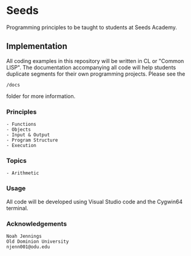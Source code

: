 # Seeds 

Programming principles to be taught to students at Seeds Academy.

## Implementation 

All coding examples in this repository will be written in CL or "Common LISP". The documentation accompanying all code will help students duplicate segments for their own programming projects. Please see the 

```
/docs
```

folder for more information. 

### Principles 

    - Functions
    - Objects 
    - Input & Output
    - Program Structure 
    - Execution  

### Topics

    - Arithmetic 

### Usage

All code will be developed using Visual Studio code and the Cygwin64 terminal. 

### Acknowledgements

```
Noah Jennings 
Old Dominion University 
njenn001@odu.edu
```
